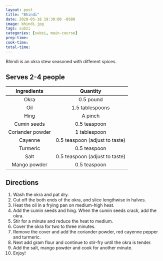 ```yaml
---
layout: post
title: "Bhindi"
date: 2020-05-18 19:30:00 -0500
image: bhindi.jpg
tags: subzi
categories: [subzi, main-course]
prep-time:
cook-time:
total-time:
---
```


Bhindi is an okra stew seasoned with different spices.

## Serves 2-4 people

|    Ingredients   |            Quantity            |
|:----------------:|:------------------------------:|
|       Okra       |            0.5 pound           |
|        Oil       |         1.5 tablespoons        |
|       Hing       |             A pinch            |
|    Cumin seeds   |          0.5 teaspoon          |
| Coriander powder |          1 tablespoon          |
|      Cayenne     | 0.5 teaspoon (adjust to taste) |
|     Turmeric     |          0.5 teaspoon          |
|       Salt       | 0.5 teaspoon (adjust to taste) |
|   Mango powder   |          0.5 teaspoon          |

## Directions

1.	Wash the okra and pat dry.
2.	Cut off the both ends of the okra, and slice lengthwise in halves.
3.	Heat the oil in a frying pan on medium-high heat.
4.	Add the cumin seeds and hing. When the cumin seeds crack, add the okra.
5.	Stir for a minute and reduce the heat to medium.
6.	Cover the okra for two to three minutes.
7.	Remove the cover and add the coriander powder, red cayenne pepper and turmeric.
8.	Next add gram flour and continue to stir-fry until the okra is tender.
9.	Add the salt, mango powder and cook for another minute.
10.	Enjoy!
